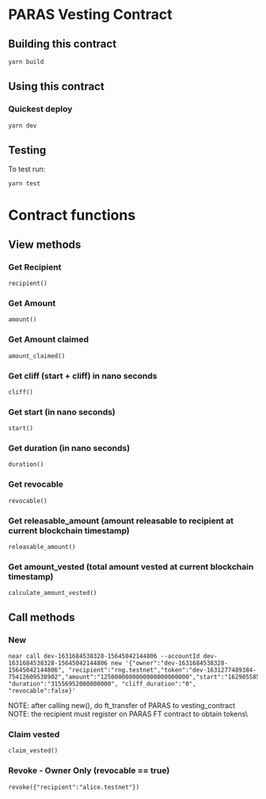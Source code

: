 PARAS Vesting Contract
==============

## Building this contract
```bash
yarn build
```

## Using this contract

### Quickest deploy
```bash
yarn dev
```

## Testing
To test run:
```bash
yarn test
```

# Contract functions

## View methods

### Get Recipient

```
recipient()
```

### Get Amount

```
amount()
```

### Get Amount claimed

```
amount_claimed()
```

### Get cliff (start + cliff) in nano seconds

```
cliff()
```

### Get start (in nano seconds)

```
start()
```

### Get duration (in nano seconds)

```
duration()
```

### Get revocable

```
revocable()
```

###  Get releasable_amount (amount releasable to recipient at current blockchain timestamp)
```
releasable_amount()
```

### Get amount_vested (total amount vested at current blockchain timestamp)

```
calculate_amount_vested()
```

## Call methods

### New 
```
near call dev-1631684538328-15645042144806 --accountId dev-1631684538328-15645042144806 new '{"owner":"dev-1631684538328-15645042144806", "recipient":"rng.testnet","token":"dev-1631277489384-75412609538902","amount":"1250000000000000000000000","start":"1629055854000000000", "duration":"31556952000000000", "cliff_duration":"0", "revocable":false}'
```

NOTE: after calling new(), do ft_transfer of PARAS to vesting_contract\
NOTE: the recipient must register on PARAS FT contract to obtain tokens\

### Claim vested

```
claim_vested()
```

### Revoke - Owner Only (revocable == true)
```
revoke({"recipient":"alice.testnet"})
```
